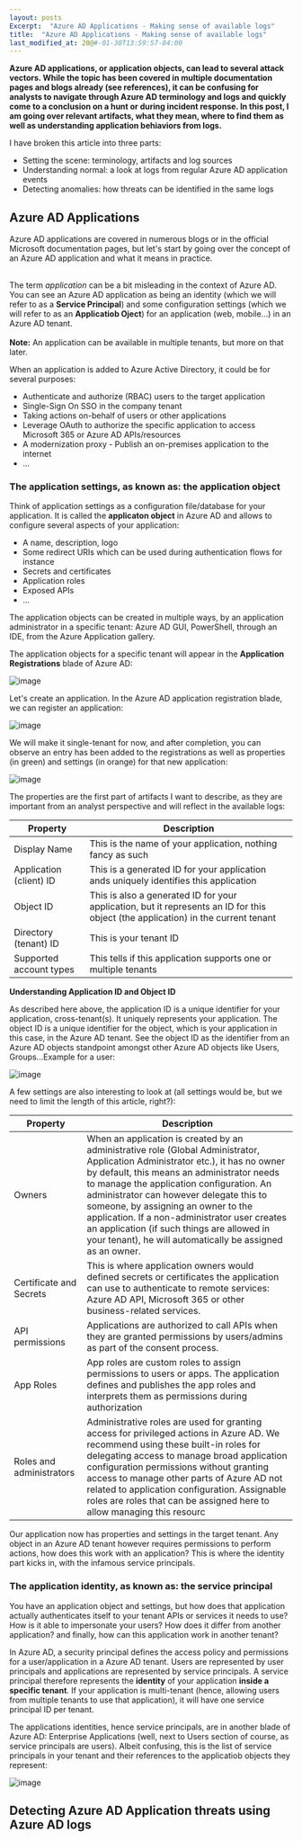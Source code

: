 ```yaml
---
layout: posts
Excerpt:  "Azure AD Applications - Making sense of available logs"
title:  "Azure AD Applications - Making sense of available logs"
last_modified_at: 20@#-01-30T13:59:57-04:00
---
```


**Azure AD applications, or application objects, can lead to several attack vectors. While the topic has been covered in multiple documentation pages and blogs already (see references), it can be confusing for analysts to navigate through Azure AD terminology and logs and quickly come to a conclusion on a hunt or during incident response. In this post, I am going over relevant artifacts, what they mean, where to find them as well as understanding application behiaviors from logs.**

I have broken this article into three parts: 
- Setting the scene: terminology, artifacts and log sources 
- Understanding normal: a look at logs from regular Azure AD application events
- Detecting anomalies: how threats can be identified in the same logs 

## Azure AD Applications

Azure AD applications are covered in numerous blogs or in the official Microsoft documentation pages, but let's start by going over the concept of an Azure AD application and what it means in practice. <br /><br/>

The term *application* can be a bit misleading in the context of Azure AD. <br /> 
You can see an Azure AD application as being an identity (which we will refer to as a **Service Principal**) and some configuration settings (which we will refer to as an **Applicatiob Oject**) for an application (web, mobile...) in an Azure AD tenant. <br />
<br /> 
**Note:** An application can be available in multiple tenants, but more on that later. 

When an application is added to Azure Active Directory, it could be for several purposes:

- Authenticate and authorize (RBAC) users to the target application
- Single-Sign On SSO in the company tenant 
- Taking actions on-behalf of users or other applications
- Leverage OAuth to authorize the specific application to access Microsoft 365 or Azure AD APIs/resources
- A modernization proxy - Publish an on-premises application to the internet
- ...

### The application settings, as known as: the application object

Think of application settings as a configuration file/database for your application. It is called the **applicaton object** in Azure AD and allows to configure several aspects of your application:
- A name, description, logo
- Some redirect URIs which can be used during authentication flows for instance
- Secrets and certificates 
- Application roles
- Exposed APIs
- ...

The application objects can be created in multiple ways, by an application administrator in a specific tenant: Azure AD GUI, PowerShell, through an IDE, from the Azure Application gallery.

The application objects for a specific tenant will appear in the **Application Registrations** blade of Azure AD:

![image](https://user-images.githubusercontent.com/18376283/215504979-24a10457-4303-44a0-a5fe-17d9529b1f5d.png)

Let's create an application. In the Azure AD application registration blade, we can register an application:

![image](https://user-images.githubusercontent.com/18376283/215505119-f0677c29-c895-4b5b-89b8-9b79a988340f.png)

We will make it single-tenant for now, and after completion, you can observe an entry has been added to the registrations as well as properties (in green) and settings (in orange) for that new application:

![image](https://user-images.githubusercontent.com/18376283/215505786-ebd9e43b-b0c8-40fb-9768-5c137dff8f77.png)

The properties are the first part of artifacts I want to describe, as they are important from an analyst perspective and will reflect in the available logs:

| Property | Description |
| ----------- | ----------- |
| Display Name | This is the name of your application, nothing fancy as such |
| Application (client) ID | This is a generated ID for your application ands uniquely identifies this application |
| Object ID | This is also a generated ID for your application, but it represents an ID for this object (the application) in the current tenant |
| Directory (tenant) ID | This is your tenant ID |
| Supported account types | This tells if this application supports one or multiple tenants |

**Understanding Application ID and Object ID**

As described here above, the application ID is a unique identifier for your application, cross-tenant(s). It uniquely represents your application. 
The object ID is a unique identifier for the object, which is your application in this case, in the Azure AD tenant. See the object ID as the identifier from an Azure AD objects standpoint amongst other Azure AD objects like Users, Groups...Example for a user:

![image](https://user-images.githubusercontent.com/18376283/215521541-1e22a8f3-9265-4075-83da-6c4dc8a8dbad.png)

A few settings are also interesting to look at (all settings would be, but we need to limit the length of this article, right?):

| Property | Description |
| ----------- | ----------- |
| Owners | When an application is created by an administrative role (Global Administrator, Application Administrator etc.), it has no owner by default, this means an administrator needs to manage the application configuration. An administrator can however delegate this to someone, by assigning an owner to the application. If a non-administrator user creates an application (if such things are allowed in your tenant), he will automatically be assigned as an owner. |
| Certificate and Secrets | This is where application owners would defined secrets or certificates the application can use to authenticate to remote services: Azure AD API, Microsoft 365 or other business-related services. |
| API permissions | Applications are authorized to call APIs when they are granted permissions by users/admins as part of the consent process. |
| App Roles | App roles are custom roles to assign permissions to users or apps. The application defines and publishes the app roles and interprets them as permissions during authorization |
| Roles and administrators | Administrative roles are used for granting access for privileged actions in Azure AD. We recommend using these built-in roles for delegating access to manage broad application configuration permissions without granting access to manage other parts of Azure AD not related to application configuration. Assignable roles are roles that can be assigned here to allow managing this resourc |

Our application now has properties and settings in the target tenant. 
Any object in an Azure AD tenant however requires permissions to perform actions, how does this work with an application? 
This is where the identity part kicks in, with the infamous service principals.


### The application identity, as known as: the service principal

You have an application object and settings, but how does that application actually authenticates itself to your tenant APIs or services it needs to use? How is it able to impersonate your users? How does it differ from another application? and finally, how can this application work in another tenant?

In Azure AD, a security principal defines the access policy and permissions for a user/application in a Azure AD tenant. 
Users are represented by user principals and applications are represented by service principals.
A service principal therefore represents the **identity** of your application **inside a specific tenant**. If your application is multi-tenant (hence, allowing users from multiple tenants to use that application), it will have one service principal ID per tenant. 

The applications identities, hence service principals, are in another blade of Azure AD: Enterprise Applications (well, next to Users section of course, as service  principals are users). Albeit confusing, this is the list of service principals in your tenant and their references to the applicatiob objects they represent:

![image](https://user-images.githubusercontent.com/18376283/215535303-e1027372-eb6f-4b1a-9388-667e439b1658.png)






## Detecting Azure AD Application threats using Azure AD logs
